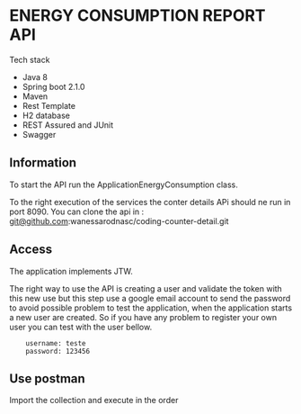 # ENERGY CONSUMPTION REPORT API

Tech stack

* Java 8
* Spring boot 2.1.0
* Maven
* Rest Template
* H2 database
* REST Assured and JUnit
* Swagger


## Information

To start the API run the ApplicationEnergyConsumption class.

To the right execution of the services the conter details APi should ne run in port 8090. You can clone the api in : git@github.com:wanessarodnasc/coding-counter-detail.git

## Access

The application implements JTW.

The right way to use the API is creating a user and validate the token with this new use but this step use a google email 
account to send the password to avoid possible problem to test the application,  when the application starts a new user are created. 
So if you have any problem to register your own user you can test with the user bellow.

		username: teste
		password: 123456
		
## Use postman

Import the collection and execute in the order

	

